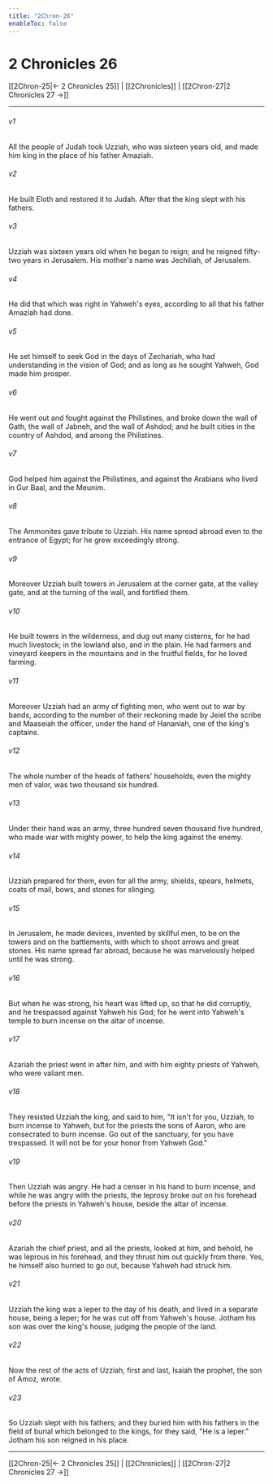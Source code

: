 ```yaml
---
title: "2Chron-26"
enableToc: false
---
```


# 2 Chronicles 26

[[2Chron-25|← 2 Chronicles 25]] | [[2Chronicles]] | [[2Chron-27|2 Chronicles 27 →]]
***



###### v1 
All the people of Judah took Uzziah, who was sixteen years old, and made him king in the place of his father Amaziah. 

###### v2 
He built Eloth and restored it to Judah. After that the king slept with his fathers. 

###### v3 
Uzziah was sixteen years old when he began to reign; and he reigned fifty-two years in Jerusalem. His mother's name was Jechiliah, of Jerusalem. 

###### v4 
He did that which was right in Yahweh's eyes, according to all that his father Amaziah had done. 

###### v5 
He set himself to seek God in the days of Zechariah, who had understanding in the vision of God; and as long as he sought Yahweh, God made him prosper. 

###### v6 
He went out and fought against the Philistines, and broke down the wall of Gath, the wall of Jabneh, and the wall of Ashdod; and he built cities in the country of Ashdod, and among the Philistines. 

###### v7 
God helped him against the Philistines, and against the Arabians who lived in Gur Baal, and the Meunim. 

###### v8 
The Ammonites gave tribute to Uzziah. His name spread abroad even to the entrance of Egypt; for he grew exceedingly strong. 

###### v9 
Moreover Uzziah built towers in Jerusalem at the corner gate, at the valley gate, and at the turning of the wall, and fortified them. 

###### v10 
He built towers in the wilderness, and dug out many cisterns, for he had much livestock; in the lowland also, and in the plain. He had farmers and vineyard keepers in the mountains and in the fruitful fields, for he loved farming. 

###### v11 
Moreover Uzziah had an army of fighting men, who went out to war by bands, according to the number of their reckoning made by Jeiel the scribe and Maaseiah the officer, under the hand of Hananiah, one of the king's captains. 

###### v12 
The whole number of the heads of fathers' households, even the mighty men of valor, was two thousand six hundred. 

###### v13 
Under their hand was an army, three hundred seven thousand five hundred, who made war with mighty power, to help the king against the enemy. 

###### v14 
Uzziah prepared for them, even for all the army, shields, spears, helmets, coats of mail, bows, and stones for slinging. 

###### v15 
In Jerusalem, he made devices, invented by skillful men, to be on the towers and on the battlements, with which to shoot arrows and great stones. His name spread far abroad, because he was marvelously helped until he was strong. 

###### v16 
But when he was strong, his heart was lifted up, so that he did corruptly, and he trespassed against Yahweh his God; for he went into Yahweh's temple to burn incense on the altar of incense. 

###### v17 
Azariah the priest went in after him, and with him eighty priests of Yahweh, who were valiant men. 

###### v18 
They resisted Uzziah the king, and said to him, "It isn't for you, Uzziah, to burn incense to Yahweh, but for the priests the sons of Aaron, who are consecrated to burn incense. Go out of the sanctuary, for you have trespassed. It will not be for your honor from Yahweh God." 

###### v19 
Then Uzziah was angry. He had a censer in his hand to burn incense, and while he was angry with the priests, the leprosy broke out on his forehead before the priests in Yahweh's house, beside the altar of incense. 

###### v20 
Azariah the chief priest, and all the priests, looked at him, and behold, he was leprous in his forehead, and they thrust him out quickly from there. Yes, he himself also hurried to go out, because Yahweh had struck him. 

###### v21 
Uzziah the king was a leper to the day of his death, and lived in a separate house, being a leper; for he was cut off from Yahweh's house. Jotham his son was over the king's house, judging the people of the land. 

###### v22 
Now the rest of the acts of Uzziah, first and last, Isaiah the prophet, the son of Amoz, wrote. 

###### v23 
So Uzziah slept with his fathers; and they buried him with his fathers in the field of burial which belonged to the kings, for they said, "He is a leper." Jotham his son reigned in his place.

***
[[2Chron-25|← 2 Chronicles 25]] | [[2Chronicles]] | [[2Chron-27|2 Chronicles 27 →]]
